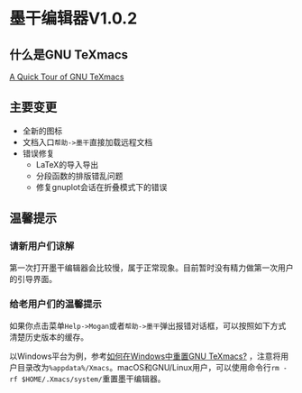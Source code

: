 # 墨干编辑器V1.0.2
## 什么是GNU TeXmacs
[A Quick Tour of GNU TeXmacs](https://www.zhihu.com/zvideo/1399501992717332480)

## 主要变更
+ 全新的图标
+ 文档入口`帮助->墨干`直接加载远程文档
+ 错误修复
  - LaTeX的导入导出
  - 分段函数的排版错乱问题
  - 修复gnuplot会话在折叠模式下的错误

## 温馨提示
### 请新用户们谅解
第一次打开墨干编辑器会比较慢，属于正常现象。目前暂时没有精力做第一次用户的引导界面。

### 给老用户们的温馨提示
如果你点击菜单`Help->Mogan`或者`帮助->墨干`弹出报错对话框，可以按照如下方式清楚历史版本的缓存。

以Windows平台为例，参考[如何在Windows中重置GNU TeXmacs?](https://jingyan.baidu.com/article/75ab0bcb08286d97864db2db.html) ，注意将用户目录改为`%appdata%/Xmacs`。macOS和GNU/Linux用户，可以使用命令行`rm -rf $HOME/.Xmacs/system/`重置墨干编辑器。